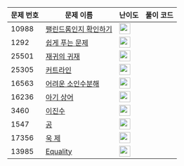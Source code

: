 | 문제 번호 | 문제 이름 | 난이도 | 풀이 코드 |
| --- | --- | --- | --- |
| 10988 | [팰린드롬인지 확인하기](https://www.acmicpc.net/problem/10988) | <img height="25px" width="25px=" src="https://static.solved.ac/tier_small/4.svg"/> |  |
| 1292 | [쉽게 푸는 문제](https://www.acmicpc.net/problem/1292) | <img height="25px" width="25px=" src="https://static.solved.ac/tier_small/5.svg"/> |  |
| 25501 | [재귀의 귀재](https://www.acmicpc.net/problem/25501) | <img height="25px" width="25px=" src="https://static.solved.ac/tier_small/4.svg"/> |  |
| 25305 | [커트라인](https://www.acmicpc.net/problem/25305) | <img height="25px" width="25px=" src="https://static.solved.ac/tier_small/4.svg"/> |  |
| 16563 | [어려운 소인수분해](https://www.acmicpc.net/problem/16563) | <img height="25px" width="25px=" src="https://static.solved.ac/tier_small/12.svg"/> |  |
| 16236 | [아기 상어](https://www.acmicpc.net/problem/16236) | <img height="25px" width="25px=" src="https://static.solved.ac/tier_small/13.svg"/> |  |
| 3460 | [이진수](https://www.acmicpc.net/problem/3460) | <img height="25px" width="25px=" src="https://static.solved.ac/tier_small/3.svg"/> |  |
| 1547 | [공](https://www.acmicpc.net/problem/1547) | <img height="25px" width="25px=" src="https://static.solved.ac/tier_small/3.svg"/> |  |
| 17356 | [욱 제](https://www.acmicpc.net/problem/17356) | <img height="25px" width="25px=" src="https://static.solved.ac/tier_small/2.svg"/> |  |
| 13985 | [Equality](https://www.acmicpc.net/problem/13985) | <img height="25px" width="25px=" src="https://static.solved.ac/tier_small/2.svg"/> |  |
